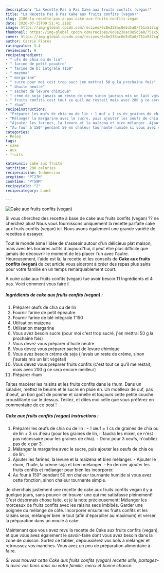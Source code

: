 ```yaml
---
description: "La Recette Pas à Pas Cake aux fruits confits (vegan)"
title: "La Recette Pas à Pas Cake aux fruits confits (vegan)"
slug: 2186-la-recette-pas-a-pas-cake-aux-fruits-confits-vegan
date: 2020-07-15T09:51:41.218Z
image: https://img-global.cpcdn.com/recipes/6c8e238ac0e5d5a0/751x532cq70/cake-aux-fruits-confits-vegan-photo-principale-de-la-recette.jpg
thumbnail: https://img-global.cpcdn.com/recipes/6c8e238ac0e5d5a0/751x532cq70/cake-aux-fruits-confits-vegan-photo-principale-de-la-recette.jpg
cover: https://img-global.cpcdn.com/recipes/6c8e238ac0e5d5a0/751x532cq70/cake-aux-fruits-confits-vegan-photo-principale-de-la-recette.jpg
author: Carrie Flores
ratingvalue: 3.4
reviewcount: 9
recipeingredient:
- " ufs de chia ou de lin"
- " farine de petit peautre"
- " farine de bl intgrale T150"
- " mazena"
- " margarine"
- " sucre pour moi cest trop sucr jen mettrai 50 g la prochaine fois"
- " dhuile neutre"
- " sachet de levure chimique"
- " crme de soja javais un reste de crme sinon jaurais mis un lait vgtal"
- " fruits confits cest tout ce quil me restait mais avec 200 g ce sera encore meilleur"
- " rhum"
recipeinstructions:
- "Préparer les œufs de chia ou de lin : 1 œuf = 1 cs de graines de chia ou de lin + 3 cs d&#39;eau (pour les graines de lin, il faudra les mixer, ce n&#39;est pas nécessaire pour les graines de chia). Donc pour 3 oeufs, n&#39;oubliez pas de x par 3."
- "Mélanger la margarine avec le sucre, puis ajouter les oeufs de chia ou de lin."
- "Ajouter les farines, la levure et la maïzena et bien mélanger. Ajouter le rhum, l&#39;huile, la crème soja et bien mélanger. En dernier ajouter les fruits confits et mélanger pour bien les incorporer."
- "Au four à 150° pendant 50 mn chaleur tournante humide si vous avez cette fonction, sinon chaleur tournante simple."
categories:
- Resep
tags:
- cake
- aux
- fruits

katakunci: cake aux fruits 
nutrition: 290 calories
recipecuisine: Indonesian
preptime: "PT27M"
cooktime: "PT59M"
recipeyield: "2"
recipecategory: Lunch

---
```



![Cake aux fruits confits (vegan)](https://img-global.cpcdn.com/recipes/6c8e238ac0e5d5a0/751x532cq70/cake-aux-fruits-confits-vegan-photo-principale-de-la-recette.jpg)

Si vous cherchez des recette à base de cake aux fruits confits (vegan) ?? ne cherchez plus! Nous vous fournissons uniquement la recette parfaite cake aux fruits confits (vegan) ici. Nous avons également une grande variété de recettes à essayer.

Tout le monde aime l'idée de s'asseoir autour d'un délicieux plat maison, mais avec les horaires actifs d'aujourd'hui, il peut être plus difficile que jamais de découvrir le moment de les placer l'un avec l'autre. Heureusement, l'aide est là, la recette et les conseils de <strong> Cake aux fruits confits (vegan) </strong> de cet article vous aideront à créer des repas plus sains pour votre famille en un temps remarquablement court.

<!--inarticleads1-->

À cuire cake aux fruits confits (vegan) tue avoir besoin 11 Ingrédients et 4 pas. Voici comment vous faire il.

##### Ingrédients de cake aux fruits confits (vegan) :

1. Préparer  œufs de chia ou de lin
1. Fournir  farine de petit épeautre
1. Fournir  farine de blé intégrale T150
1. Utilisation  maïzena
1. Utilisation  margarine
1. Vous avez besoin  sucre (pour moi c&#39;est trop sucré, j&#39;en mettrai 50 g la prochaine fois)
1. Vous devez vous préparer  d&#39;huile neutre
1. Vous devez vous préparer  sachet de levure chimique
1. Vous avez besoin  crème de soja (j&#39;avais un reste de crème, sinon j&#39;aurais mis un lait végétal)
1. Vous devez vous préparer  fruits confits (c&#39;est tout ce qu&#39;il me restait, mais avec 200 g ce sera encore meilleur)
1. Préparer  rhum


Faites macérer les raisins et les fruits confits dans le rhum. Dans un saladier, mettez le beurre et le sucre en pluie en. Un moelleux de ouf, pas d&#39;oeuf, un bon goût de pomme et cannelle et toujours cette petite couche croustillante sur le dessus. Testez, et dites moi celle que vous préférez en commentaire de ce post ! 

<!--inarticleads2-->

##### Cake aux fruits confits (vegan) instructions :

1. Préparer les œufs de chia ou de lin : - 1 œuf = 1 cs de graines de chia ou de lin + 3 cs d&#39;eau (pour les graines de lin, il faudra les mixer, ce n&#39;est pas nécessaire pour les graines de chia). - Donc pour 3 oeufs, n&#39;oubliez pas de x par 3.
1. Mélanger la margarine avec le sucre, puis ajouter les oeufs de chia ou de lin.
1. Ajouter les farines, la levure et la maïzena et bien mélanger. - Ajouter le rhum, l&#39;huile, la crème soja et bien mélanger. - En dernier ajouter les fruits confits et mélanger pour bien les incorporer.
1. Au four à 150° pendant 50 mn chaleur tournante humide si vous avez cette fonction, sinon chaleur tournante simple.


Je cherchais justement une recette de cake aux fruits confits vegan il y a quelque jours, sans pouvoir en trouver une qui me satisfasse pleinement! C&#39;est désormais chose faite, et je la note précieusement! Mélanger les morceaux de fruits confits avec les raisins secs imbibés. Garder une poignée du mélange de côté. Incorporer ensuite les fruits confits et les raisins secs, mélanger bien le tout (afin d&#39;éparpiller au maximum) et verser la préparation dans un moule à cake. 

<!--inarticleads1-->

<p>
Maintenant que vous avez revu la recette de Cake aux fruits confits (vegan), et que vous avez également le savoir-faire dont vous avez besoin dans la zone de cuisson. Sortez ce tablier, dépoussiérez vos bols à mélanger et retroussez vos manches. Vous avez un peu de préparation alimentaire à faire.
</p>

<p>
<i>Si vous trouvez cette Cake aux fruits confits (vegan) recette utile, partagez-la avec vos bons amis ou votre famille, merci et bonne chance.</i>
</p>
